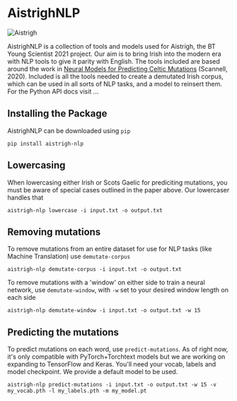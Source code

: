 # AistrighNLP

![Aistrigh](https://github.com/JustCunn/AistrighNLP/blob/master/images/github_aistrigh.png)

AistrighNLP is a collection of tools and models used for Aistrigh, the BT Young Scientist 2021 project. Our aim is to bring Irish into the modern era with NLP tools to give it parity with English.
The tools included are based around the work in [Neural Models for Predicting Celtic Mutations](https://www.aclweb.org/anthology/2020.sltu-1.1.pdf) (Scannell, 2020). Included is all the tools needed to create a demutated Irish corpus, which can be used in all sorts of NLP tasks, and a model to reinsert them. For the Python API docs visit ...

Installing the Package
---------------------------
AistrighNLP can be downloaded using `pip`
```
pip install aistrigh-nlp
```


Lowercasing
---------------------------
When lowercasing either Irish or Scots Gaelic for prediciting mutations, you must be aware of special cases outlined in the paper above. Our lowercaser handles that
```
aistrigh-nlp lowercase -i input.txt -o output.txt
```


Removing mutations
-----------------------
To remove mutations from an entire dataset for use for NLP tasks (like Machine Translation) use `demutate-corpus`
```
aistrigh-nlp demutate-corpus -i input.txt -o output.txt
```

To remove mutations with a 'window' on either side to train a neural network, use `demutate-window`, with `-w` set to your desired window length on each side
```
aistrigh-nlp demutate-window -i input.txt -o output.txt -w 15
```


Predicting the mutations
-------------------------
To predict mutations on each word, use `predict-mutations`. As of right now, it's only compatible with PyTorch+Torchtext models but we are working on expanding to TensorFlow and Keras. You'll need your vocab, labels and model checkpoint. We provide a default model to be used.
```
aistrigh-nlp predict-mutations -i input.txt -o output.txt -w 15 -v my_vocab.pth -l my_labels.pth -m my_model.pt
```

